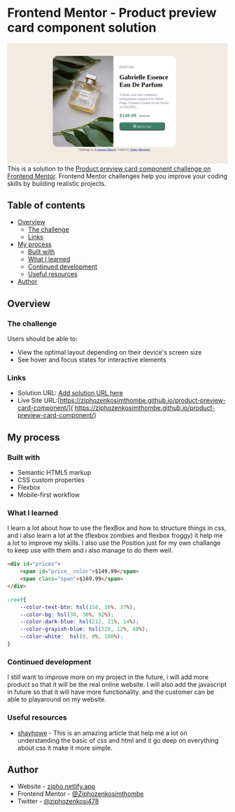 # Frontend Mentor - Product preview card component solution
![](./images/Screenshot.png)
This is a solution to the [Product preview card component challenge on Frontend Mentor](https://www.frontendmentor.io/challenges/product-preview-card-component-GO7UmttRfa). Frontend Mentor challenges help you improve your coding skills by building realistic projects. 

## Table of contents

- [Overview](#overview)
  - [The challenge](#the-challenge)
  - [Links](#links)
- [My process](#my-process)
  - [Built with](#built-with)
  - [What I learned](#what-i-learned)
  - [Continued development](#continued-development)
  - [Useful resources](#useful-resources)
- [Author](#author)


## Overview

### The challenge

Users should be able to:

- View the optimal layout depending on their device's screen size
- See hover and focus states for interactive elements


### Links

- Solution URL: [Add solution URL here](https://your-solution-url.com)
- Live Site URL:[https://ziphozenkosimthombe.github.io/product-preview-card-component/]( https://ziphozenkosimthombe.github.io/product-preview-card-component/)

## My process

### Built with

- Semantic HTML5 markup
- CSS custom properties
- Flexbox
- Mobile-first workflow

### What I learned

I learn a lot about how to use the flexBox and how to structure things in css,
and i also learn a lot at the (flexbox zombies and flexbox froggy) it help me a lot to improve my skills.
I also use the Position just for my own challange to keep use with them and i also manage to do them well.

```html
<div id="prices">
    <span id="price__color">$149.99</span>
    <span class="span">$169.99</span>
</div>
```
```css
:root{
    --color-text-btn: hsl(158, 36%, 37%);
    --color-bg: hsl(30, 38%, 92%);
    --color-dark-blue: hsl(212, 21%, 14%);
    --color-grayish-blue: hsl(228, 12%, 48%);
    --color-white:  hsl(0, 0%, 100%);
}
```
### Continued development

I still want to improve more on my project in the future, i will add more product so that it will be the real online website. I will also add the javascript in future so that it will have more functionality. and the customer can be able to playaround on my website.

### Useful resources

- [shayhowe](https://learn.shayhowe.com/html-css/) - This is an amazing article that help me a lot on understanding the basic of css and html and it go deep on everything about css it make it more simple.

## Author

- Website - [zipho.netlify.app](https://zipho.netlify.app/)
- Frontend Mentor - [@Ziphozenkosimthombe](https://www.frontendmentor.io/profile/Ziphozenkosimthombe)
- Twitter - [@ziphozenkosi478](https://www.twitter.com/ziphozenkosi478)


